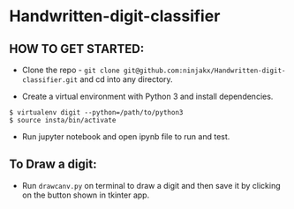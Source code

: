 # Handwritten-digit-classifier

## HOW TO GET STARTED:

- Clone the repo - `git clone git@github.com:ninjakx/Handwritten-digit-classifier.git` and cd into any directory.

- Create a virtual environment with Python 3 and install dependencies.

```
$ virtualenv digit --python=/path/to/python3
$ source insta/bin/activate
```

- Run jupyter notebook and open ipynb file to run and test.

## To Draw a digit:
- Run `drawcanv.py` on terminal to draw a digit and then save it by clicking on the button shown in tkinter app.
